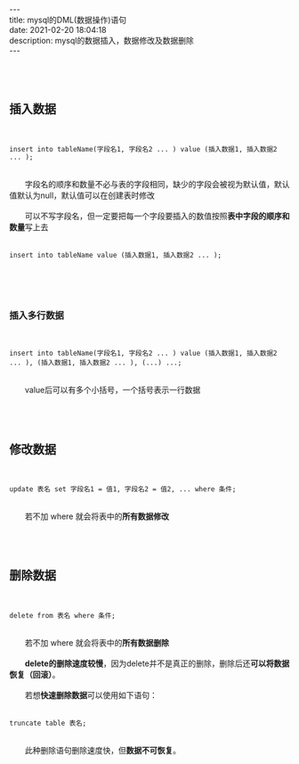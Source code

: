 ---&emsp;  
title: mysql的DML(数据操作)语句&emsp;  
date: 2021-02-20 18:04:18&emsp;  
description: mysql的数据插入，数据修改及数据删除&emsp;  
---&emsp;  
&emsp;  
&emsp;&emsp;&emsp;  
&emsp;  
## 插入数据&emsp;  
&emsp;  
```mysql
insert into tableName(字段名1, 字段名2 ... ) value (插入数据1, 插入数据2 ... );
```
&emsp;  
&emsp;&emsp;字段名的顺序和数量不必与表的字段相同，缺少的字段会被视为默认值，默认值默认为null，默认值可以在创建表时修改&emsp;  
&emsp;  
&emsp;&emsp;可以不写字段名，但一定要把每一个字段要插入的数值按照**表中字段的顺序和数量**写上去&emsp;  
&emsp;  
```mysql
insert into tableName value (插入数据1, 插入数据2 ... );
```
&emsp;  
&emsp;&emsp;&emsp;  
&emsp;  
### 插入多行数据&emsp;  
&emsp;  
```mysql
insert into tableName(字段名1, 字段名2 ... ) value (插入数据1, 插入数据2 ... ), (插入数据1, 插入数据2 ... ), (...) ...;
```
&emsp;  
&emsp;&emsp;value后可以有多个小括号，一个括号表示一行数据&emsp;  
&emsp;  
&emsp;&emsp;&emsp;  
&emsp;  
## 修改数据&emsp;  
&emsp;  
```mysql
update 表名 set 字段名1 = 值1, 字段名2 = 值2, ... where 条件; 
```
&emsp;  
&emsp;&emsp;若不加 where 就会将表中的**所有数据修改**&emsp;  
&emsp;  
&emsp;&emsp;&emsp;  
&emsp;  
## 删除数据&emsp;  
&emsp;  
```mysql
delete from 表名 where 条件;
```
&emsp;  
&emsp;&emsp;若不加 where 就会将表中的**所有数据删除**&emsp;  
&emsp;  
&emsp;&emsp;**delete的删除速度较慢**，因为delete并不是真正的删除，删除后还**可以将数据恢复（回滚）**。&emsp;  
&emsp;  
&emsp;&emsp;若想**快速删除数据**可以使用如下语句：&emsp;  
&emsp;  
```mysql
truncate table 表名;
```
&emsp;  
&emsp;&emsp;此种删除语句删除速度快，但**数据不可恢复**。&emsp;  
&emsp;  
&emsp;  
